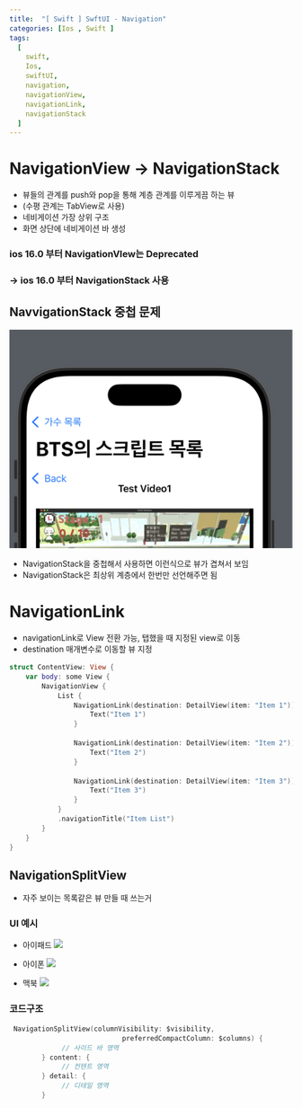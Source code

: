 ```yaml
---
title:  "[ Swift ] SwftUI - Navigation"
categories: [Ios , Swift ]
tags:
  [
    swift,
    Ios,
    swiftUI,
    navigation,
    navigationView,
    navigationLink,
    navigationStack
  ] 
---
```


# NavigationView -> NavigationStack
* 뷰들의 관계를 push와 pop을 통해 계층 관계를 이루게끔 하는 뷰 
* (수평 관계는 TabView로 사용)
* 네비게이션 가장 상위 구조
* 화면 상단에 네비게이션 바 생성

### ios 16.0 부터 NavigationVIew는 Deprecated 
### -> ios 16.0 부터 NavigationStack 사용
 

 ## NavvigationStack 중첩 문제

 ![1](/assets/img/스크린샷%202025-01-24%20오후%2012.15.14.png)

 * NavigationStack을 중첩해서 사용하면 이런식으로 뷰가 겹쳐서 보임
 * NavigationStack은 최상위 계층에서 한번만 선언해주면 됨

# NavigationLink
* navigationLink로 View 전환 가능, 탭했을 때 지정된 view로 이동
* destination 매개변수로 이동할 뷰 지정

```swift
struct ContentView: View {
    var body: some View {
        NavigationView {
            List {
                NavigationLink(destination: DetailView(item: "Item 1")) {
                    Text("Item 1")
                }
                
                NavigationLink(destination: DetailView(item: "Item 2")) {
                    Text("Item 2")
                }

                NavigationLink(destination: DetailView(item: "Item 3")) {
                    Text("Item 3")
                }
            }
            .navigationTitle("Item List")
        }
    }
}

```


## NavigationSplitView

* 자주 보이는 목록같은 뷰 만들 때 쓰는거

### UI 예시
* 아이패드
![](https://img1.daumcdn.net/thumb/R1280x0/?scode=mtistory2&fname=https%3A%2F%2Fblog.kakaocdn.net%2Fdn%2FsJrEf%2Fbtsp8zivrj1%2FMdvxAJkbhan8rjkElFkZH0%2Fimg.png)

* 아이폰
![](https://img1.daumcdn.net/thumb/R1280x0/?scode=mtistory2&fname=https%3A%2F%2Fblog.kakaocdn.net%2Fdn%2FdNSsaU%2Fbtsp6qNw5CY%2FV731k8g2R8FNVMRtxYDkT0%2Fimg.png)

* 맥북
![](https://img1.daumcdn.net/thumb/R1280x0/?scode=mtistory2&fname=https%3A%2F%2Fblog.kakaocdn.net%2Fdn%2FoLOEx%2Fbtsp35iovrL%2FdzwiTDVIC107yTyq98U3S0%2Fimg.png)

### 코드구조
```swift
 NavigationSplitView(columnVisibility: $visibility, 
                            preferredCompactColumn: $columns) {
             // 사이드 바 영역
        } content: {
             // 컨텐트 영역
        } detail: {
             // 디테일 영역
        }
```

